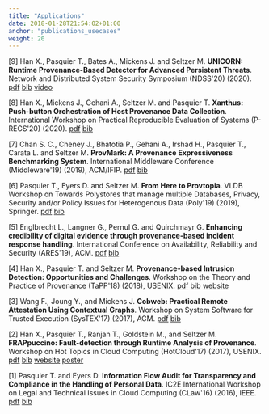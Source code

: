```yaml
---
title: "Applications"
date: 2018-01-28T21:54:02+01:00
anchor: "publications_usecases"
weight: 20
---
```


[9] Han X., Pasquier T., Bates A., Mickens J. and Seltzer M. <strong>UNICORN: Runtime Provenance-Based Detector for Advanced Persistent Threats</strong>. Network and Distributed System Security Symposium (NDSS'20) (2020). [pdf](./publications/2020-ndss.pdf) [bib](./citations/2020-ndss.bib) [video](https://www.youtube.com/watch?v=B9ACkb320s0)

[8] Han X., Mickens J., Gehani A., Seltzer M. and Pasquier T. <strong>Xanthus: Push-button Orchestration of Host Provenance Data Collection</strong>. International Workshop on Practical Reproducible Evaluation of Systems (P-RECS'20) (2020). [pdf](./publications/2020-precs.pdf) [bib](./citations/2020-precs.bib)

[7] Chan S. C., Cheney J., Bhatotia P., Gehani A., Irshad H., Pasquier T., Carata L. and Seltzer M. <strong>ProvMark: A Provenance Expressiveness Benchmarking System</strong>. International Middleware Conference (Middleware'19) (2019), ACM/IFIP. [pdf](./publications/mw-2019.pdf) [bib](./citations/mw-2019.bib)

[6] Pasquier T., Eyers D. and Seltzer M. <strong>From Here to Provtopia</strong>. VLDB Workshop on Towards Polystores that manage multiple Databases, Privacy, Security and/or Policy Issues for Heterogenous Data (Poly'19) (2019), Springer. [pdf](./publications/poly-2019.pdf) [bib](./citations/poly-2019.bib)

[5] Englbrecht L., Langner G., Pernul G. and Quirchmayr G. <strong> Enhancing credibility of digital evidence through provenance-based incident response handling</strong>. International Conference on Availability, Reliability and Security (ARES'19), ACM. [pdf](https://dl.acm.org/ft_gateway.cfm?id=3339275&ftid=2079332&dwn=1&#URLTOKEN) [bib](https://dl.acm.org/downformats.cfm?id=3339275&parent_id=3339252&expformat=bibtex)

[4] Han X., Pasquier T. and Seltzer M. <strong>Provenance-based Intrusion Detection: Opportunities and Challenges</strong>. Workshop on the Theory and Practice of Provenance (TaPP'18) (2018), USENIX. [pdf](./publications/tapp-2018.pdf) [bib](./citations/tapp-2018.bib) [website](https://www.usenix.org/conference/tapp2018/presentation/han)

[3] Wang F., Joung Y., and Mickens J. <strong>Cobweb: Practical Remote Attestation Using Contextual Graphs</strong>. Workshop on System Software for Trusted Execution (SysTEX'17) (2017), ACM. [pdf](https://mickens.seas.harvard.edu/files/mickens/files/cobweb.pdf) [bib](https://dl.acm.org/downformats.cfm?id=3152705&parent_id=3152701&expformat=bibtex&CFID=837880949&CFTOKEN=91832166)

[2] Han X., Pasquier T., Ranjan T., Goldstein M., and Seltzer M. <strong>FRAPpuccino: Fault-detection through Runtime Analysis of Provenance</strong>. Workshop on Hot Topics in Cloud Computing (HotCloud'17) (2017), USENIX. [pdf](./publications/hotcloud-2017.pdf) [bib](./citations/hotcloud-2017.bib) [website](https://www.usenix.org/conference/hotcloud17/program/presentation/han) [poster](./posters/hotcloud-2017.pdf)

[1] Pasquier T.  and Eyers D. <strong>Information Flow Audit for Transparency and Compliance in the Handling of Personal Data</strong>. IC2E International Workshop on Legal and Technical Issues in Cloud Computing (CLaw'16) (2016),  IEEE. [pdf](./publications/claw-2016.pdf) [bib](./citations/claw-2016.bib)
